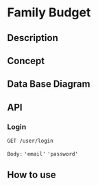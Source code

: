 # Family Budget

## Description 

## Concept 

## Data Base Diagram

## API

### Login
`GET /user/login`

`Body:`
`'email'`
`'password'`


## How to use

